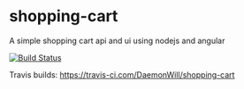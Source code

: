 # shopping-cart
A simple shopping cart api and ui using nodejs and angular

[![Build Status](https://travis-ci.com/DaemonWill/shopping-cart.svg?branch=master)](https://travis-ci.com/DaemonWill/shopping-cart)

Travis builds: https://travis-ci.com/DaemonWill/shopping-cart
